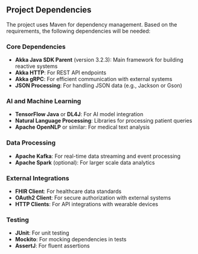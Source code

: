 ## Project Dependencies

The project uses Maven for dependency management. Based on the requirements, the following dependencies will be needed:

### Core Dependencies
- **Akka Java SDK Parent** (version 3.2.3): Main framework for building reactive systems
- **Akka HTTP**: For REST API endpoints
- **Akka gRPC**: For efficient communication with external systems
- **JSON Processing**: For handling JSON data (e.g., Jackson or Gson)

### AI and Machine Learning
- **TensorFlow Java** or **DL4J**: For AI model integration
- **Natural Language Processing**: Libraries for processing patient queries
- **Apache OpenNLP** or similar: For medical text analysis

### Data Processing
- **Apache Kafka**: For real-time data streaming and event processing
- **Apache Spark** (optional): For larger scale data analytics

### External Integrations
- **FHIR Client**: For healthcare data standards
- **OAuth2 Client**: For secure authorization with external systems
- **HTTP Clients**: For API integrations with wearable devices

### Testing
- **JUnit**: For unit testing
- **Mockito**: For mocking dependencies in tests
- **AssertJ**: For fluent assertions